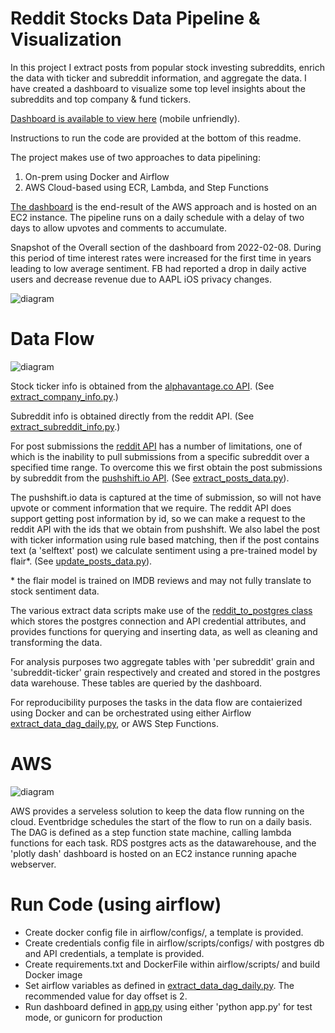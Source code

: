 # Reddit Stocks Data Pipeline & Visualization
In this project I extract posts from popular stock investing subreddits, enrich the data with ticker and subreddit information, and aggregate the data. I have created a dashboard to visualize some top level insights about the subreddits and top company & fund tickers.

[Dashboard is available to view here](https://www.wouhoo.net/stocks/) (mobile unfriendly).

Instructions to run the code are provided at the bottom of this readme.

The project makes use of two approaches to data pipelining:
1) On-prem using Docker and Airflow
2) AWS Cloud-based using ECR, Lambda, and Step Functions 

[The dashboard](https://www.wouhoo.net/stocks/) is the end-result of the AWS approach and is hosted on an EC2 instance. The pipeline runs on a daily schedule with a delay of two days to allow upvotes and comments to accumulate.  

Snapshot of the Overall section of the dashboard from 2022-02-08. During this period of time interest rates were increased for the first time in years leading to low average sentiment. FB had reported a drop in daily active users and decrease revenue due to AAPL iOS privacy changes.

![diagram](https://wouhoo-public.s3.us-east-2.amazonaws.com/reddit_dashboard.png)


# Data Flow
![diagram](https://wouhoo-public.s3.us-east-2.amazonaws.com/Reddit+pipeline+ETL.svg)

Stock ticker info is obtained from the [alphavantage.co API](www.alphavantage.co). (See [extract_company_info.py](https://github.com/tcwou/reddit-e2e-pipeline/blob/main/airflow/scripts/extract_company_info.py).)

Subreddit info is obtained directly from the reddit API. (See [extract_subreddit_info.py](https://github.com/tcwou/reddit-e2e-pipeline/blob/main/airflow/scripts/extract_subreddit_info.py).)

For post submissions the [reddit API](https://www.reddit.com/dev/api/) has a number of limitations, one of which is the inability to pull submissions from a specific subreddit over a specified time range. To overcome this we first obtain the post submissions by subreddit from the [pushshift.io API](https://pushshift.io/api-parameters/). (See [extract_posts_data.py](https://github.com/tcwou/reddit-e2e-pipeline/blob/main/airflow/scripts/extract_posts_data.py)).

The pushshift.io data is captured at the time of submission, so will not have upvote or comment information that we require. The reddit API does support getting post information by id, so we can make a request to the reddit API with the ids that we obtain from pushshift. We also label the post with ticker information using rule based matching, then if the post contains text (a 'selftext' post) we calculate sentiment using a pre-trained model by flair*. (See [update_posts_data.py](https://github.com/tcwou/reddit-e2e-pipeline/blob/main/airflow/scripts/update_posts_data.py)).

  \* the flair model is trained on IMDB reviews and may not fully translate to stock sentiment data.

The various extract data scripts make use of the [reddit_to_postgres class](https://github.com/tcwou/reddit-e2e-pipeline/blob/main/airflow/scripts/reddit_to_postgres.py) which stores the postgres connection and API credential attributes, and provides functions for querying and inserting data, as well as cleaning and transforming the data. 

For analysis purposes two aggregate tables with 'per subreddit' grain and 'subreddit-ticker' grain respectively and created and stored in the postgres data warehouse. These tables are queried by the dashboard.

For reproducibility purposes the tasks in the data flow are contaierized using Docker and can be orchestrated using either Airflow [extract_data_dag_daily.py](https://github.com/tcwou/reddit-e2e-pipeline/blob/main/airflow/dags/extract_data_dag_daily.py), or AWS Step Functions.


# AWS

![diagram](https://wouhoo-public.s3.us-east-2.amazonaws.com/AWS.svg)

AWS provides a serveless solution to keep the data flow running on the cloud. Eventbridge schedules the start of the flow to run on a daily basis. The DAG is defined as a step function state machine, calling lambda functions for each task. RDS postgres acts as the datawarehouse, and the 'plotly dash' dashboard is hosted on an EC2 instance running apache webserver.

# Run Code (using airflow)

* Create docker config file in airflow/configs/, a template is provided.
* Create credentials config file in airflow/scripts/configs/ with postgres db and API credentials, a template is provided.
* Create requirements.txt and DockerFile within airflow/scripts/ and build Docker image
* Set airflow variables as defined in [extract_data_dag_daily.py](https://github.com/tcwou/reddit-e2e-pipeline/blob/main/airflow/dags/extract_data_dag_daily.py). The recommended value for day offset is 2.
* Run dashboard defined in [app.py](https://github.com/tcwou/reddit-e2e-pipeline/blob/main/flask/app.py) using either 'python app.py' for test mode, or gunicorn for production

